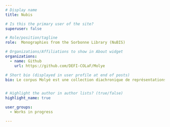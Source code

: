```yaml
---
# Display name
title: Nubis

# Is this the primary user of the site?
superuser: false

# Role/position/tagline
role:  Monographies from the Sorbonne Library (NuBIS)

# Organizations/Affiliations to show in About widget
organizations:
  - name: Github
    url: https://github.com/DEFI-COLaF/Molye

# Short bio (displayed in user profile at end of posts)
bio: Le corpus Molyé est une collection diachronique de représentations stéréotypées de la variation de la langue française au cours de la période moderne ainsi que des premières attestations des créoles français.


# Highlight the author in author lists? (true/false)
highlight_name: true

user_groups:
  - Works in progress

---
```

